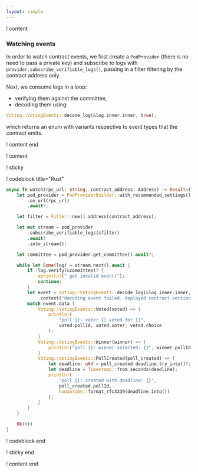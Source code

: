 ```yaml
---
layout: simple
---
```


! content

### Watching events

In order to watch contract events, we first create a `PodProvider` (there is no need to pass a private key) and
subscribe to logs with `provider.subscribe_verifiable_logs()`, passing in a filter filtering by the contract address
only.

Next, we consume logs in a loop:

- verifying them against the committee,
- decoding them using:

```rust
Voting::VotingEvents::decode_log(&log.inner.inner, true);
```

which returns an enum with variants respective to event types that the contract emits.

! content end

! content

! sticky

! codeblock title="Rust"

```rust
async fn watch(rpc_url: String, contract_address: Address) -> Result<()> {
    let pod_provider = PodProviderBuilder::with_recommended_settings()
        .on_url(rpc_url)
        .await?;

    let filter = Filter::new().address(contract_address);

    let mut stream = pod_provider
        .subscribe_verifiable_logs(&filter)
        .await?
        .into_stream();

    let committee = pod_provider.get_committee().await?;

    while let Some(log) = stream.next().await {
        if !log.verify(&committee)? {
            eprintln!(" got invalid event!");
            continue;
        }
        let event = Voting::VotingEvents::decode_log(&log.inner.inner, true)
            .context("decoding event failed. deployed contract version might not match")?;
        match event.data {
            Voting::VotingEvents::Voted(voted) => {
                println!(
                    "poll {}: voter {} voted for {}",
                    voted.pollId, voted.voter, voted.choice
                );
            }
            Voting::VotingEvents::Winner(winner) => {
                println!("poll {}: winner selected: {}", winner.pollId, winner.choice);
            }
            Voting::VotingEvents::PollCreated(poll_created) => {
                let deadline: u64 = poll_created.deadline.try_into()?;
                let deadline = Timestamp::from_seconds(deadline);
                println!(
                    "poll {}: created with deadline: {}",
                    poll_created.pollId,
                    humantime::format_rfc3339(deadline.into())
                );
            }
        }
    }

    Ok(())
}
```

! codeblock end

! sticky end

! content end